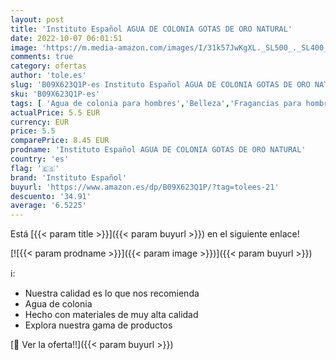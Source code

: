 ```yaml
---
layout: post
title: 'Instituto Español AGUA DE COLONIA GOTAS DE ORO NATURAL'
date: 2022-10-07 06:01:51
image: 'https://m.media-amazon.com/images/I/31k57JwKgXL._SL500_._SL400_.jpg'
comments: true
category: ofertas
author: 'tole.es'
slug: 'B09X623Q1P-es Instituto Español AGUA DE COLONIA GOTAS DE ORO NATURAL'
sku: 'B09X623Q1P-es'
tags: [ 'Agua de colonia para hombres','Belleza','Fragancias para hombres','Perfumes y fragancias','agua','colonia','de','instituto español','🇪🇸', ]
actualPrice: 5.5 EUR
currency: EUR
price: 5.5
comparePrice: 8.45 EUR
prodname: 'Instituto Español AGUA DE COLONIA GOTAS DE ORO NATURAL'
country: 'es'
flag: '🇪🇸'
brand: 'Instituto Español'
buyurl: 'https://www.amazon.es/dp/B09X623Q1P/?tag=tolees-21'
descuento: '34.91'
average: '6.5225'
---
```


Está [{{< param title >}}]({{< param buyurl >}}) en el siguiente enlace!

[![{{< param prodname >}}]({{< param image >}})]({{< param buyurl >}})

ℹ️:

- Nuestra calidad es lo que nos recomienda
- Agua de colonia
- Hecho con materiales de muy alta calidad
- Explora nuestra gama de productos

[🛒 Ver la oferta!!]({{< param buyurl >}})
